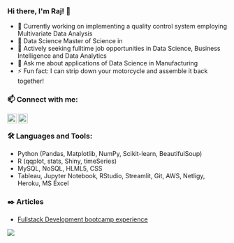 ### Hi there, I'm Raj! 👋

- 🔭󠀠󠀠󠀠 Currently working on implementing a quality control system employing Multivariate Data Analysis
- 🌱 Data Science Master of Science in 
- 🤔 Actively seeking fulltime job opportunities in Data Science, Business Intelligence and Data Analytics
- 💬 Ask me about applications of Data Science in Manufacturing
- ⚡ Fun fact: I can strip down your motorcycle and assemble it back together!


### 📫  Connect with me:
   [<img align="left" alt="rajkumarin | LinkedIn" width="22px" src="https://cdn.jsdelivr.net/npm/simple-icons@v3/icons/linkedin.svg" />][linkedin]
[<img align="left" alt="rajkumarin | Tableau" width="22px" src="https://cdn.jsdelivr.net/npm/simple-icons@3.13.0/icons/tableau.svg" />][Tabelau]

<br />

### 🛠️  Languages and Tools:
- Python (Pandas, Matplotlib, NumPy, Scikit-learn, BeautifulSoup)
- R (qqplot, stats, Shiny, timeSeries)
- MySQL, NoSQL, HLML5, CSS
- Tableau, Jupyter Notebook, RStudio, Streamlit, Git, AWS, Netligy, Heroku, MS Excel


### ✒️  Articles

<!-- BLOG-POST-LIST:START -->
- [Fullstack Development bootcamp experience](https://www.linkedin.com/pulse/winter-doing-full-stack-dev-raj-kumar-dhanapal/)
 
<div class='tableauPlaceholder' id='viz1615338688676' style='position: relative'><noscript><a href='#'><img alt=' ' src='https:&#47;&#47;public.tableau.com&#47;static&#47;images&#47;QY&#47;QY7F9D7R3&#47;1_rss.png' style='border: none' /></a></noscript><object class='tableauViz'  style='display:none;'><param name='host_url' value='https%3A%2F%2Fpublic.tableau.com%2F' /> <param name='embed_code_version' value='3' /> <param name='path' value='shared&#47;QY7F9D7R3' /> <param name='toolbar' value='yes' /><param name='static_image' value='https:&#47;&#47;public.tableau.com&#47;static&#47;images&#47;QY&#47;QY7F9D7R3&#47;1.png' /> <param name='animate_transition' value='yes' /><param name='display_static_image' value='yes' /><param name='display_spinner' value='yes' /><param name='display_overlay' value='yes' /><param name='display_count' value='yes' /><param name='language' value='en' /></object></div>

              
<!-- BLOG-POST-LIST:END -->

[linkedin]: https://www.linkedin.com/in/rajkumarin/
[Tabelau]: https://public.tableau.com/profile/rajkumarin#!/

